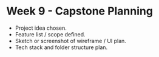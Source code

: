 # Week 9 - Capstone Planning
- Project idea chosen.
- Feature list / scope defined.
- Sketch or screenshot of wireframe / UI plan.
- Tech stack and folder structure plan.